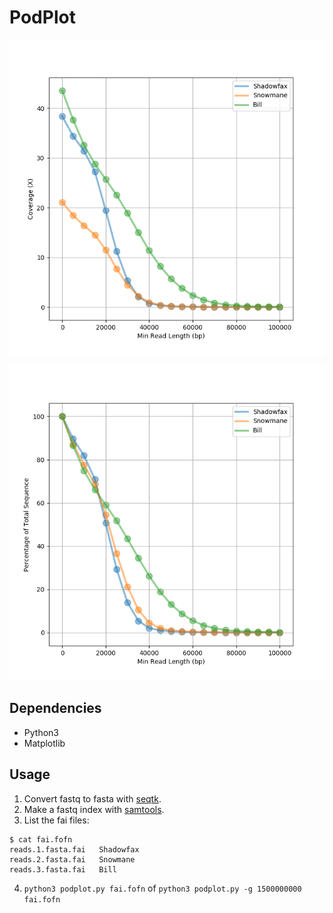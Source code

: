# PodPlot
![](podplot.cov.png)

![](podplot.perc.png)


## Dependencies

- Python3
- Matplotlib

## Usage

1. Convert fastq to fasta with [seqtk](https://github.com/lh3/seqtk).
2. Make a fastq index with [samtools](http://www.htslib.org/).
3. List the fai files:

```
$ cat fai.fofn
reads.1.fasta.fai	Shadowfax
reads.2.fasta.fai	Snowmane	
reads.3.fasta.fai	Bill
```

4. `python3 podplot.py fai.fofn` of `python3 podplot.py -g 1500000000 fai.fofn`
